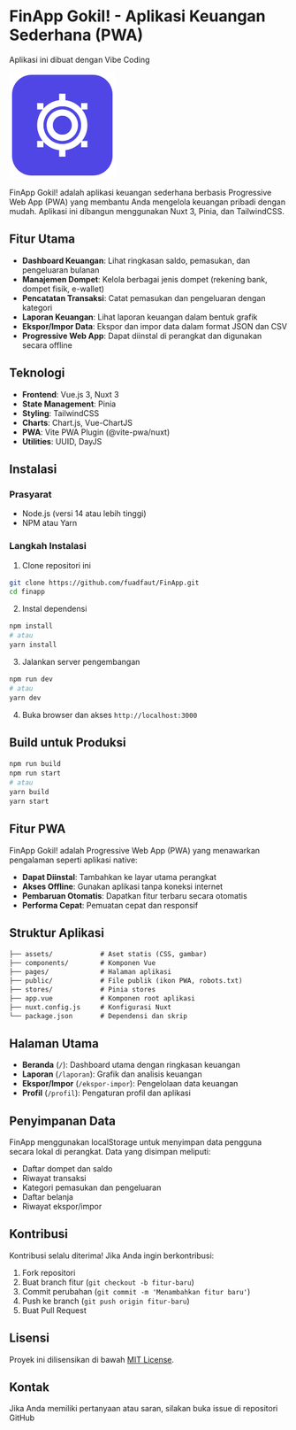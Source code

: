 # FinApp Gokil! - Aplikasi Keuangan Sederhana (PWA)
Aplikasi ini dibuat dengan Vibe Coding

![FinApp Logo](./public/pwa-192x192.png)

FinApp Gokil! adalah aplikasi keuangan sederhana berbasis Progressive Web App (PWA) yang membantu Anda mengelola keuangan pribadi dengan mudah. Aplikasi ini dibangun menggunakan Nuxt 3, Pinia, dan TailwindCSS.

## Fitur Utama

- **Dashboard Keuangan**: Lihat ringkasan saldo, pemasukan, dan pengeluaran bulanan
- **Manajemen Dompet**: Kelola berbagai jenis dompet (rekening bank, dompet fisik, e-wallet)
- **Pencatatan Transaksi**: Catat pemasukan dan pengeluaran dengan kategori
- **Laporan Keuangan**: Lihat laporan keuangan dalam bentuk grafik
- **Ekspor/Impor Data**: Ekspor dan impor data dalam format JSON dan CSV
- **Progressive Web App**: Dapat diinstal di perangkat dan digunakan secara offline

## Teknologi

- **Frontend**: Vue.js 3, Nuxt 3
- **State Management**: Pinia
- **Styling**: TailwindCSS
- **Charts**: Chart.js, Vue-ChartJS
- **PWA**: Vite PWA Plugin (@vite-pwa/nuxt)
- **Utilities**: UUID, DayJS

## Instalasi

### Prasyarat

- Node.js (versi 14 atau lebih tinggi)
- NPM atau Yarn

### Langkah Instalasi

1. Clone repositori ini

```bash
git clone https://github.com/fuadfaut/FinApp.git
cd finapp
```

2. Instal dependensi

```bash
npm install
# atau
yarn install
```

3. Jalankan server pengembangan

```bash
npm run dev
# atau
yarn dev
```

4. Buka browser dan akses `http://localhost:3000`

## Build untuk Produksi

```bash
npm run build
npm run start
# atau
yarn build
yarn start
```

## Fitur PWA

FinApp Gokil! adalah Progressive Web App (PWA) yang menawarkan pengalaman seperti aplikasi native:

- **Dapat Diinstal**: Tambahkan ke layar utama perangkat
- **Akses Offline**: Gunakan aplikasi tanpa koneksi internet
- **Pembaruan Otomatis**: Dapatkan fitur terbaru secara otomatis
- **Performa Cepat**: Pemuatan cepat dan responsif

## Struktur Aplikasi

```
├── assets/            # Aset statis (CSS, gambar)
├── components/        # Komponen Vue
├── pages/             # Halaman aplikasi
├── public/            # File publik (ikon PWA, robots.txt)
├── stores/            # Pinia stores
├── app.vue            # Komponen root aplikasi
├── nuxt.config.js     # Konfigurasi Nuxt
└── package.json       # Dependensi dan skrip
```

## Halaman Utama

- **Beranda** (`/`): Dashboard utama dengan ringkasan keuangan
- **Laporan** (`/laporan`): Grafik dan analisis keuangan
- **Ekspor/Impor** (`/ekspor-impor`): Pengelolaan data keuangan
- **Profil** (`/profil`): Pengaturan profil dan aplikasi

## Penyimpanan Data

FinApp menggunakan localStorage untuk menyimpan data pengguna secara lokal di perangkat. Data yang disimpan meliputi:

- Daftar dompet dan saldo
- Riwayat transaksi
- Kategori pemasukan dan pengeluaran
- Daftar belanja
- Riwayat ekspor/impor

## Kontribusi

Kontribusi selalu diterima! Jika Anda ingin berkontribusi:

1. Fork repositori
2. Buat branch fitur (`git checkout -b fitur-baru`)
3. Commit perubahan (`git commit -m 'Menambahkan fitur baru'`)
4. Push ke branch (`git push origin fitur-baru`)
5. Buat Pull Request

## Lisensi

Proyek ini dilisensikan di bawah [MIT License](LICENSE).

## Kontak

Jika Anda memiliki pertanyaan atau saran, silakan buka issue di repositori GitHub

